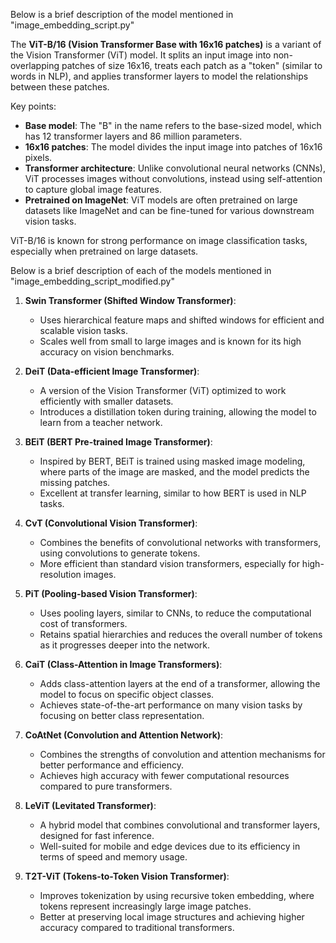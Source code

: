 Below is a brief description of the model mentioned in "image_embedding_script.py"

The **ViT-B/16 (Vision Transformer Base with 16x16 patches)** is a variant of the Vision Transformer (ViT) model. It splits an input image into non-overlapping patches of size 16x16, treats each patch as a "token" (similar to words in NLP), and applies transformer layers to model the relationships between these patches.

Key points:
- **Base model**: The "B" in the name refers to the base-sized model, which has 12 transformer layers and 86 million parameters.
- **16x16 patches**: The model divides the input image into patches of 16x16 pixels.
- **Transformer architecture**: Unlike convolutional neural networks (CNNs), ViT processes images without convolutions, instead using self-attention to capture global image features.
- **Pretrained on ImageNet**: ViT models are often pretrained on large datasets like ImageNet and can be fine-tuned for various downstream vision tasks.

ViT-B/16 is known for strong performance on image classification tasks, especially when pretrained on large datasets.

Below is a brief description of each of the models mentioned in "image_embedding_script_modified.py" 

1. **Swin Transformer (Shifted Window Transformer)**:
   - Uses hierarchical feature maps and shifted windows for efficient and scalable vision tasks.
   - Scales well from small to large images and is known for its high accuracy on vision benchmarks.

2. **DeiT (Data-efficient Image Transformer)**:
   - A version of the Vision Transformer (ViT) optimized to work efficiently with smaller datasets.
   - Introduces a distillation token during training, allowing the model to learn from a teacher network.

3. **BEiT (BERT Pre-trained Image Transformer)**:
   - Inspired by BERT, BEiT is trained using masked image modeling, where parts of the image are masked, and the model predicts the missing patches.
   - Excellent at transfer learning, similar to how BERT is used in NLP tasks.

4. **CvT (Convolutional Vision Transformer)**:
   - Combines the benefits of convolutional networks with transformers, using convolutions to generate tokens.
   - More efficient than standard vision transformers, especially for high-resolution images.

5. **PiT (Pooling-based Vision Transformer)**:
   - Uses pooling layers, similar to CNNs, to reduce the computational cost of transformers.
   - Retains spatial hierarchies and reduces the overall number of tokens as it progresses deeper into the network.

6. **CaiT (Class-Attention in Image Transformers)**:
   - Adds class-attention layers at the end of a transformer, allowing the model to focus on specific object classes.
   - Achieves state-of-the-art performance on many vision tasks by focusing on better class representation.

7. **CoAtNet (Convolution and Attention Network)**:
   - Combines the strengths of convolution and attention mechanisms for better performance and efficiency.
   - Achieves high accuracy with fewer computational resources compared to pure transformers.

8. **LeViT (Levitated Transformer)**:
   - A hybrid model that combines convolutional and transformer layers, designed for fast inference.
   - Well-suited for mobile and edge devices due to its efficiency in terms of speed and memory usage.

9. **T2T-ViT (Tokens-to-Token Vision Transformer)**:
   - Improves tokenization by using recursive token embedding, where tokens represent increasingly large image patches.
   - Better at preserving local image structures and achieving higher accuracy compared to traditional transformers.
